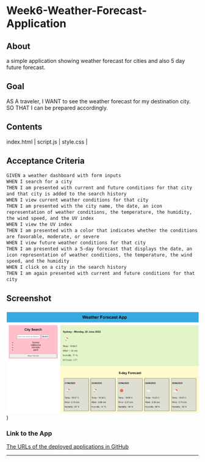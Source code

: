 # Week6-Weather-Forecast-Application

## About
a simple application showing weather forecast for cities and also 5 day future forecast.


## Goal 
<p> AS A traveler, I WANT to see the weather forecast for my destination city. SO THAT I can be prepared accordingly.</p>

## Contents


index.html |
script.js  |
style.css |

## Acceptance Criteria

```
GIVEN a weather dashboard with form inputs
WHEN I search for a city
THEN I am presented with current and future conditions for that city and that city is added to the search history
WHEN I view current weather conditions for that city
THEN I am presented with the city name, the date, an icon representation of weather conditions, the temperature, the humidity, the wind speed, and the UV index
WHEN I view the UV index
THEN I am presented with a color that indicates whether the conditions are favorable, moderate, or severe
WHEN I view future weather conditions for that city
THEN I am presented with a 5-day forecast that displays the date, an icon representation of weather conditions, the temperature, the wind speed, and the humidity
WHEN I click on a city in the search history
THEN I am again presented with current and future conditions for that city
```


## Screenshot
![Weather-Forecast](https://github.com/amiresf1983/Week6-Weather-Forecast-Application/blob/main/Screenshot%20weather.png))

### Link to the App
<a href="https://amiresf1983.github.io/Week6-Weather-App/">The URLs of the deployed applications in GitHub</a><hr>
